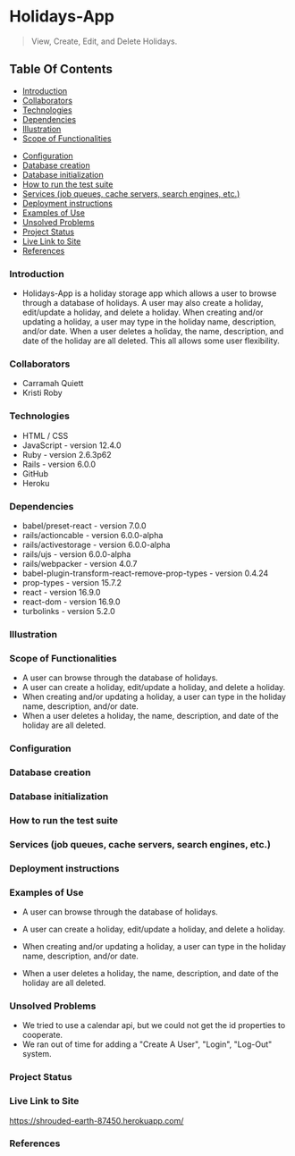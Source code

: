 <!-- ** input date doesnt work bc its in YYYY-DD-MM and api's dates are YYYY-MM-DD -->

# Holidays-App
> View, Create, Edit, and Delete Holidays.

## Table Of Contents
* [Introduction](#introduction)
* [Collaborators](#collaborators)
* [Technologies](#technologies)
* [Dependencies](#dependencies)
* [Illustration](#illustration)
* [Scope of Functionalities](#scope-of-functionalities)
<!-- may not need all of lines 14-19 -->
* [Configuration](#configuration)
* [Database creation](#database-creation)
* [Database initialization](#database-creation)
* [How to run the test suite](#how-to-run-the-test-suite)
* [Services (job queues, cache servers, search engines, etc.)](#services-(job-queues,-cache-servers,-search-engins,-etc.))
* [Deployment instructions](#deployment-instructions)
* [Examples of Use](#examples-of-use)
* [Unsolved Problems](#unsolved-problems)
* [Project Status](#project-status)
* [Live Link to Site](#live-link-to-site)
* [References](#references)

### Introduction
* Holidays-App is a holiday storage app which allows a user to browse through a database of holidays. A user may also create a holiday, edit/update a holiday, and delete a holiday. When creating and/or updating a holiday, a user may type in the holiday name, description, and/or date. When a user deletes a holiday, the name, description, and date of the holiday are all deleted. This all allows some user flexibility.

### Collaborators
* Carramah Quiett
* Kristi Roby

### Technologies
* HTML / CSS
* JavaScript - version 12.4.0
* Ruby  - version 2.6.3p62
* Rails - version 6.0.0
* GitHub
* Heroku

### Dependencies
* babel/preset-react - version 7.0.0
* rails/actioncable - version 6.0.0-alpha
* rails/activestorage - version 6.0.0-alpha
* rails/ujs - version 6.0.0-alpha
* rails/webpacker - version 4.0.7
* babel-plugin-transform-react-remove-prop-types - version 0.4.24
* prop-types - version 15.7.2
* react - version 16.9.0
* react-dom - version 16.9.0
* turbolinks - version 5.2.0

### Illustration
<!-- ![Example holidays-app](./public/images/readme/quickapies_app.png) -->

### Scope of Functionalities
* A user can browse through the database of holidays.
* A user can create a holiday, edit/update a holiday, and delete a holiday.
* When creating and/or updating a holiday, a user can type in the holiday name, description, and/or date.
* When a user deletes a holiday, the name, description, and date of the holiday are all deleted.


### Configuration

### Database creation

### Database initialization

### How to run the test suite

### Services (job queues, cache servers, search engines, etc.)

### Deployment instructions


### Examples of Use
* A user can browse through the database of holidays.
<!-- ![Example add_search](./public/images/readme/anyone_search.png) -->

* A user can create a holiday, edit/update a holiday, and delete a holiday.

* When creating and/or updating a holiday, a user can type in the holiday name, description, and/or date.

* When a user deletes a holiday, the name, description, and date of the holiday are all deleted.


### Unsolved Problems
* We tried to use a calendar api, but we could not get the id properties to cooperate.
* We ran out of time for adding a "Create A User", "Login", "Log-Out" system.

### Project Status



### Live Link to Site
https://shrouded-earth-87450.herokuapp.com/


### References






<!-- This READM## Project Status
E would normally document whatever steps are necessary to get the
application up and running.





Things you may want to cover:

* Ruby version

* System dependencies


* ... -->
